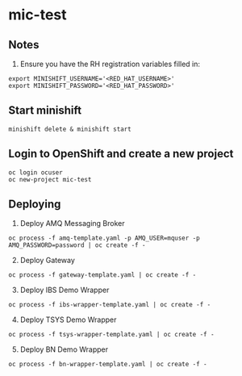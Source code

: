 # mic-test

## Notes
1. Ensure you have the RH registration variables filled in:
```
export MINISHIFT_USERNAME='<RED_HAT_USERNAME>'
export MINISHIFT_PASSWORD='<RED_HAT_PASSWORD>'
```


## Start minishift
```
minishift delete & minishift start
```

## Login to OpenShift and create a new project
```
oc login ocuser
oc new-project mic-test
```

## Deploying

1. Deploy AMQ Messaging Broker
```
oc process -f amq-template.yaml -p AMQ_USER=mquser -p AMQ_PASSWORD=password | oc create -f -
```
2. Deploy Gateway
```
oc process -f gateway-template.yaml | oc create -f -
```
3. Deploy IBS Demo Wrapper
```
oc process -f ibs-wrapper-template.yaml | oc create -f -
```
4. Deploy TSYS Demo Wrapper
```
oc process -f tsys-wrapper-template.yaml | oc create -f -
```
5. Deploy BN Demo Wrapper
```
oc process -f bn-wrapper-template.yaml | oc create -f -
```